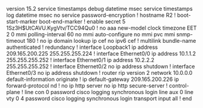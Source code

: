 version 15.2
service timestamps debug datetime msec
service timestamps log datetime msec
no service password-encryption
!
hostname R2
!
boot-start-marker
boot-end-marker
!
enable secret 5 $1$Sz3H$UtCAVU.KygVtv/TCC94Qu0
!
no aaa new-model
clock timezone EET 2 0
mmi polling-interval 60
no mmi auto-configure
no mmi pvc
mmi snmp-timeout 180
!
no ip domain lookup
ip cef
no ipv6 cef
!
multilink bundle-name authenticated
!
redundancy
!
interface Loopback1
 ip address 209.165.200.225 255.255.255.224
!
interface Ethernet0/0
 ip address 10.1.1.2 255.255.255.252
!
interface Ethernet0/1
 ip address 10.2.2.2 255.255.255.252
!
interface Ethernet0/2
 no ip address
 shutdown
!
interface Ethernet0/3
 no ip address
 shutdown
!
router rip
 version 2
 network 10.0.0.0
 default-information originate
!
ip default-gateway 209.165.200.226
ip forward-protocol nd
!
no ip http server
no ip http secure-server
!
control-plane
!
line con 0
 password cisco
 logging synchronous
 login
line aux 0
line vty 0 4
 password cisco
 logging synchronous
 login
 transport input all
!
end
